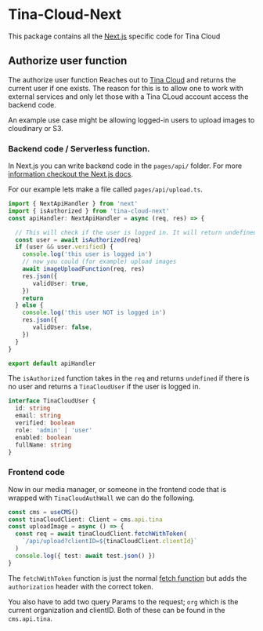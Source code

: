 # Tina-Cloud-Next
This package contains all the [Next.js](https://nextjs.org/) specific code for Tina Cloud

## Authorize user function

The authorize user function Reaches out to [Tina Cloud](https://tina.io/cloud/) and returns the current user if one exists. The reason for this is to allow one to work with external services and only let those with a Tina CLoud account access the backend code.

An example use case might be allowing logged-in users to upload images to cloudinary or S3.

### Backend code / Serverless function.

In Next.js you can write backend code in the `pages/api/` folder. For more [information checkout the Next.js docs](https://nextjs.org/docs/api-routes/introduction).

For our example lets make a file called `pages/api/upload.ts`. 

```ts
import { NextApiHandler } from 'next'
import { isAuthorized } from 'tina-cloud-next'
const apiHandler: NextApiHandler = async (req, res) => {

  // This will check if the user is logged in. It will return undefined if the user token is not valid
  const user = await isAuthorized(req)
  if (user && user.verified) {
    console.log('this user is logged in')
    // now you could (for example) upload images
    await imageUploadFunction(req, res)
    res.json({
       validUser: true,
    })
    return
  } else {
    console.log('this user NOT is logged in')
    res.json({
       validUser: false,
    })
  }
}

export default apiHandler
```

The `isAuthorized` function takes in the `req`  and returns `undefined` if there is no user and returns a `TinaCloudUser` if the user is logged in.

```ts
interface TinaCloudUser {
  id: string
  email: string
  verified: boolean
  role: 'admin' | 'user'
  enabled: boolean
  fullName: string
}
```

### Frontend code
Now in our media manager, or someone in the frontend code that is wrapped with `TinaCloudAuthWall` we can do the following.

```ts
const cms = useCMS()
const tinaCloudClient: Client = cms.api.tina
const uploadImage = async () => {
  const req = await tinaCloudClient.fetchWithToken(
    `/api/upload?clientID=${tinaCloudClient.clientId}`
  )
  console.log({ test: await test.json() })
}
```
The `fetchWithToken` function is just the normal [fetch function](https://developer.mozilla.org/en-US/docs/Web/API/Fetch_API/Using_Fetch) but adds the `authorization` header with the correct token.

You also have to add two query Params to the request; `org` which is the current organization and clientID. Both of these can be found in the `cms.api.tina`.